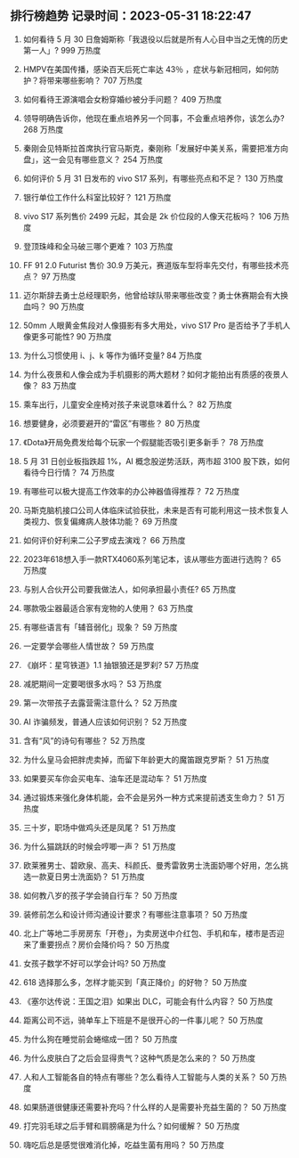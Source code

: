 
## 排行榜趋势 记录时间：2023-05-31 18:22:47
  
  1. 如何看待 5 月 30 日詹姆斯称「我退役以后就是所有人心目中当之无愧的历史第一人」? 999 万热度
    
  2. HMPV在美国传播，感染百天后死亡率达 43％ ，症状与新冠相同，如何防护？将带来哪些影响？ 707 万热度
    
  3. 如何看待王源演唱会女粉穿婚纱被分手问题？ 409 万热度
    
  4. 领导明确告诉你，他现在重点培养另一个同事，不会重点培养你，该怎么办? 268 万热度
    
  5. 秦刚会见特斯拉首席执行官马斯克，秦刚称「发展好中美关系，需要把准方向盘」，这一会见有哪些意义？ 254 万热度
    
  6. 如何评价 5 月 31 日发布的 vivo S17 系列，有哪些亮点和不足？ 130 万热度
    
  7. 银行单位工作什么科室比较好？ 121 万热度
    
  8. vivo S17 系列售价 2499 元起，其会是 2k 价位段的人像天花板吗？ 106 万热度
    
  9. 登顶珠峰和全马破三哪个更难？ 103 万热度
    
  10. FF 91 2.0 Futurist 售价 30.9 万美元，赛道版车型将率先交付，有哪些技术亮点？ 97 万热度
    
  11. 迈尔斯辞去勇士总经理职务，他曾给球队带来哪些改变？勇士休赛期会有大换血吗？ 90 万热度
    
  12. 50mm 人眼黄金焦段对人像摄影有多大用处，vivo S17 Pro 是否给予了手机人像更多可能性? 90 万热度
    
  13. 为什么习惯使用 i、j、k 等作为循环变量? 84 万热度
    
  14. 为什么夜景和人像会成为手机摄影的两大题材？如何才能拍出有质感的夜景人像？ 83 万热度
    
  15. 乘车出行，儿童安全座椅对孩子来说意味着什么？ 82 万热度
    
  16. 想要健身，必须要避开的“雷区”有哪些？ 80 万热度
    
  17. 《Dota》开局免费发给每个玩家一个假腿能否吸引更多新手？ 78 万热度
    
  18. 5 月 31 日创业板指跌超 1%，AI 概念股逆势活跃，两市超 3100 股下跌，如何看待今日行情？ 74 万热度
    
  19. 有哪些可以极大提高工作效率的办公神器值得推荐？ 72 万热度
    
  20. 马斯克脑机接口公司人体临床试验获批，未来是否有可能利用这一技术恢复人类视力、恢复偏瘫病人肢体功能？ 69 万热度
    
  21. 如何评价好利来二公子罗成去演戏？ 66 万热度
    
  22. 2023年618想入手一款RTX4060系列笔记本，该从哪些方面进行选购？ 65 万热度
    
  23. 与别人合伙开公司要我做法人，如何承担最小责任? 65 万热度
    
  24. 哪款吸尘器最适合家有宠物的人使用？ 63 万热度
    
  25. 有哪些语言有「辅音弱化」现象？ 59 万热度
    
  26. 一定要学会哪些人情世故？ 59 万热度
    
  27. 《崩坏：星穹铁道》1.1 抽银狼还是罗刹? 57 万热度
    
  28. 减肥期间一定要喝很多水吗？ 53 万热度
    
  29. 第一次带孩子去露营需注意什么？ 52 万热度
    
  30. AI 诈骗频发，普通人应该如何识别？ 52 万热度
    
  31. 含有“风”的诗句有哪些？ 52 万热度
    
  32. 为什么皇马会把胖虎卖掉，而留下年龄更大的魔笛跟克罗斯？ 51 万热度
    
  33. 如果要买车你会买电车、油车还是混动车？ 51 万热度
    
  34. 通过锻炼来强化身体机能，会不会是另外一种方式来提前透支生命力？ 51 万热度
    
  35. 三十岁，职场中做鸡头还是凤尾？ 51 万热度
    
  36. 为什么猫跳跃的时候会哼唧一声？ 51 万热度
    
  37. 欧莱雅男士、碧欧泉、高夫、科颜氏、曼秀雷敦男士洗面奶哪个好用，怎么挑选一款夏日男士洗面奶？ 51 万热度
    
  38. 如何教八岁的孩子学会骑自行车？ 50 万热度
    
  39. 装修前怎么和设计师沟通设计要求？有哪些注意事项？ 50 万热度
    
  40. 北上广等地二手房房东「开卷」，为卖房送中介红包、手机和车，楼市是否迎来了重要拐点？房价会降价吗？ 50 万热度
    
  41. 女孩子数学不好可以学会计吗? 50 万热度
    
  42. 618 选择那么多，怎样才能买到「真正降价」的好物？ 50 万热度
    
  43. 《塞尔达传说：王国之泪》如果出 DLC，可能会有什么内容？ 50 万热度
    
  44. 距离公司不远，骑单车上下班是不是很开心的一件事儿呢？ 50 万热度
    
  45. 为什么狗在睡觉前会蜷缩成一团？ 50 万热度
    
  46. 为什么皮肤白了之后会显得贵气？这种气质是怎么来的？ 50 万热度
    
  47. 人和人工智能各自的特点有哪些？怎么看待人工智能与人类的关系？ 50 万热度
    
  48. 如果肠道很健康还需要补充吗？什么样的人是需要补充益生菌的？ 50 万热度
    
  49. 打完羽毛球之后手臂和肩膀痛是为什么？如何缓解？ 50 万热度
    
  50. 嗨吃后总是感觉很难消化掉，吃益生菌有用吗？ 50 万热度
    